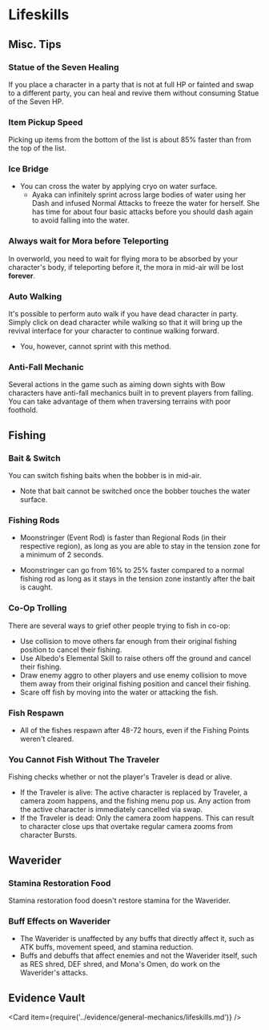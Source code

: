 # Lifeskills

## Misc. Tips

### Statue of the Seven Healing

If you place a character in a party that is not at full HP or fainted and swap to a different party, you can heal and revive them without consuming Statue of the Seven HP.

### Item Pickup Speed

Picking up items from the bottom of the list is about 85% faster than from the top of the list.

### Ice Bridge

* You can cross the water by applying cryo on water surface.
  * Ayaka can infinitely sprint across large bodies of water using her Dash and infused Normal Attacks to freeze the water for herself. She has time for about four basic attacks before you should dash again to avoid falling into the water.

### Always wait for Mora before Teleporting

In overworld, you need to wait for flying mora to be absorbed by your character's body, if teleporting before it, the mora in mid-air will be lost **forever**.

### Auto Walking

It's possible to perform auto walk if you have dead character in party. Simply click on dead character while walking so that it will bring up the revival interface for your character to continue walking forward.

* You, however, cannot sprint with this method.

### Anti-Fall Mechanic

Several actions in the game such as aiming down sights with Bow characters have anti-fall mechanics built in to prevent players from falling. You can take advantage of them when traversing terrains with poor foothold.

## Fishing

### Bait & Switch

You can switch fishing baits when the bobber is in mid-air.

* Note that bait cannot be switched once the bobber touches the water surface.

### Fishing Rods

* Moonstringer (Event Rod) is faster than Regional Rods (in their respective region), as long as you are able to stay in the tension zone for a minimum of 2 seconds.

* Moonstringer can go from 16% to 25% faster compared to a normal fishing rod as long as it stays in the tension zone instantly after the bait is caught.

### Co-Op Trolling

There are several ways to grief other people trying to fish in co-op:

* Use collision to move others far enough from their original fishing position to cancel their fishing.
* Use Albedo's Elemental Skill to raise others off the ground and cancel their fishing.
* Draw enemy aggro to other players and use enemy collision to move them away from their original fishing position and cancel their fishing.
* Scare off fish by moving into the water or attacking the fish.

### Fish Respawn

* All of the fishes respawn after 48-72 hours, even if the Fishing Points weren't cleared.

### You Cannot Fish Without The Traveler

Fishing checks whether or not the player's Traveler is dead or alive.

* If the Traveler is alive: The active character is replaced by Traveler, a camera zoom happens, and the fishing menu pop us. Any action from the active character is immediately cancelled via swap.
* If the Traveler is dead: Only the camera zoom happens. This can result to character close ups that overtake regular camera zooms from character Bursts.

## Waverider

### Stamina Restoration Food

Stamina restoration food doesn't restore stamina for the Waverider.

### Buff Effects on Waverider

* The Waverider is unaffected by any buffs that directly affect it, such as ATK buffs, movement speed, and stamina reduction.
* Buffs and debuffs that affect enemies and not the Waverider itself, such as RES shred, DEF shred, and Mona's Omen, do work on the Waverider's attacks.

## Evidence Vault

<Card item={require('../evidence/general-mechanics/lifeskills.md')} />
